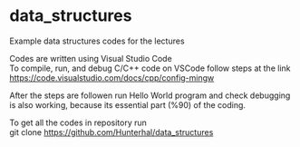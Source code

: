 # data_structures
Example data structures codes for the lectures

Codes are written using Visual Studio Code  
To compile, run, and debug C/C++ code on VSCode follow steps at the link  
https://code.visualstudio.com/docs/cpp/config-mingw

After the steps are followen run Hello World program and check debugging is also working, because its essential part (%90) of the coding. 

To get all the codes in repository run  
git clone https://github.com/Hunterhal/data_structures


